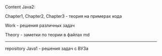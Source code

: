 Content Java2:

Chapter1, Chapter2, Chapter3 - теория на примерах кода

Work - решения различных задач

Theory - заметки по теории в файлах md
______________________________________________

repository Java1  - решения задач с ВУЗа


